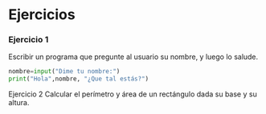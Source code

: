 # Ejercicios

### Ejercicio 1
Escribir un programa que pregunte al usuario su nombre, y luego lo salude.

```python
nombre=input("Dime tu nombre:")
print("Hola",nombre, "¿Que tal estás?")
```

Ejercicio 2
Calcular el perímetro y área de un rectángulo dada su base y su altura.
### 
